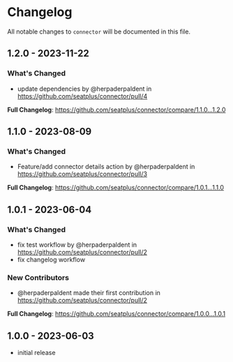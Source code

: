 # Changelog

All notable changes to `connector` will be documented in this file.

## 1.2.0 - 2023-11-22

### What's Changed

- update dependencies by @herpaderpaldent in https://github.com/seatplus/connector/pull/4

**Full Changelog**: https://github.com/seatplus/connector/compare/1.1.0...1.2.0

## 1.1.0 - 2023-08-09

### What's Changed

- Feature/add connector details action by @herpaderpaldent in https://github.com/seatplus/connector/pull/3

**Full Changelog**: https://github.com/seatplus/connector/compare/1.0.1...1.1.0

## 1.0.1 - 2023-06-04

### What's Changed

- fix test workflow by @herpaderpaldent in https://github.com/seatplus/connector/pull/2
- fix changelog workflow

### New Contributors

- @herpaderpaldent made their first contribution in https://github.com/seatplus/connector/pull/2

**Full Changelog**: https://github.com/seatplus/connector/compare/1.0.0...1.0.1

## 1.0.0 - 2023-06-03

- initial release
